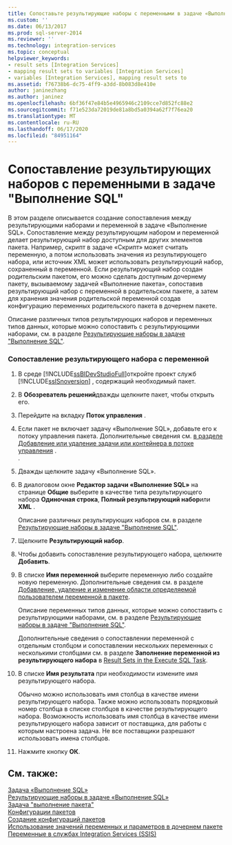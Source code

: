 ```yaml
---
title: Сопоставьте результирующие наборы с переменными в задаче «Выполнение SQL» | Документация Майкрософт
ms.custom: ''
ms.date: 06/13/2017
ms.prod: sql-server-2014
ms.reviewer: ''
ms.technology: integration-services
ms.topic: conceptual
helpviewer_keywords:
- result sets [Integration Services]
- mapping result sets to variables [Integration Services]
- variables [Integration Services], mapping result sets to
ms.assetid: f76738b6-dc75-4ff9-a3dd-8b083d8e410e
author: janinezhang
ms.author: janinez
ms.openlocfilehash: 6bf36f47e84b5e4965946c2109cce7d852fc88e2
ms.sourcegitcommit: f71e523da72019de81a8bd5a0394a62f7f76ea20
ms.translationtype: MT
ms.contentlocale: ru-RU
ms.lasthandoff: 06/17/2020
ms.locfileid: "84951164"
---
```

# <a name="map-result-sets-to-variables-in-an-execute-sql-task"></a>Сопоставление результирующих наборов с переменными в задаче "Выполнение SQL"
  В этом разделе описывается создание сопоставления между результирующими наборами и переменной в задаче «Выполнение SQL». Сопоставление между результирующим набором и переменной делает результирующий набор доступным для других элементов пакета. Например, скрипт в задаче «Скрипт» может считать переменную, а потом использовать значения из результирующего набора, или источник XML может использовать результирующий набор, сохраненный в переменной. Если результирующий набор создан родительским пакетом, его можно сделать доступным дочернему пакету, вызываемому задачей «Выполнение пакета», сопоставив результирующий набор с переменной в родительском пакете, а затем для хранения значения родительской переменной создав конфигурацию переменных родительского пакета в дочернем пакете.  
  
 Описание различных типов результирующих наборов и переменных типов данных, которые можно сопоставить с результирующими наборами, см. в разделе [Результирующие наборы в задаче "Выполнение SQL"](control-flow/execute-sql-task.md).  
  
### <a name="to-map-a-result-set-to-a-variable"></a>Сопоставление результирующего набора с переменной  
  
1.  В среде [!INCLUDE[ssBIDevStudioFull](../includes/ssbidevstudiofull-md.md)]откройте проект служб [!INCLUDE[ssISnoversion](../includes/ssisnoversion-md.md)] , содержащий необходимый пакет.  
  
2.  В **Обозреватель решений**дважды щелкните пакет, чтобы открыть его.  
  
3.  Перейдите на вкладку **Поток управления** .  
  
4.  Если пакет не включает задачу «Выполнение SQL», добавьте его к потоку управления пакета. Дополнительные сведения см. [в разделе Добавление или удаление задачи или контейнера в потоке управления](control-flow/add-or-delete-a-task-or-a-container-in-a-control-flow.md) .  
  .  
  
5.  Дважды щелкните задачу «Выполнение SQL».  
  
6.  В диалоговом окне **Редактор задачи «Выполнение SQL»** на странице **Общие** выберите в качестве типа результирующего набора **Одиночная строка**, **Полный результирующий набор**или **XML** .  
  
     Описание различных результирующих наборов см. в разделе [Результирующие наборы в задаче "Выполнение SQL"](result-sets-in-the-execute-sql-task.md).  
  
7.  Щелкните **Результирующий набор**.  
  
8.  Чтобы добавить сопоставление результирующего набора, щелкните **Добавить**.  
  
9. В списке **Имя переменной** выберите переменную либо создайте новую переменную. Дополнительные сведения см. в разделе [Добавление, удаление и изменение области определяемой пользователем переменной в пакете](../../2014/integration-services/add-delete-change-scope-of-user-defined-variable-in-a-package.md).  
  
     Описание переменных типов данных, которые можно сопоставить с результирующими наборами, см. в разделе [Результирующие наборы в задаче "Выполнение SQL"](result-sets-in-the-execute-sql-task.md).  
  
     Дополнительные сведения о сопоставлении переменной с отдельным столбцом и сопоставлении нескольких переменных с несколькими столбцами см. в разделе **Заполнение переменной из результирующего набора** в [Result Sets in the Execute SQL Task](control-flow/execute-sql-task.md).  
  
10. В списке **Имя результата** при необходимости измените имя результирующего набора.  
  
     Обычно можно использовать имя столбца в качестве имени результирующего набора. Также можно использовать порядковый номер столбца в списке столбцов в качестве результирующего набора. Возможность использовать имя столбца в качестве имени результирующего набора зависит от поставщика, для работы с которым настроена задача. Не все поставщики разрешают использовать имена столбцов.  
  
11. Нажмите кнопку **ОК**.  
  
## <a name="see-also"></a>См. также:  
 [Задача «Выполнение SQL»](control-flow/execute-sql-task.md)   
 [Результирующие наборы в задаче «Выполнение SQL»](result-sets-in-the-execute-sql-task.md)   
 [Задача "выполнение пакета"](control-flow/execute-package-task.md)   
 [Конфигурации пакетов](../../2014/integration-services/package-configurations.md)   
 [Создание конфигураций пакетов](../../2014/integration-services/create-package-configurations.md)   
 [Использование значений переменных и параметров в дочернем пакете](../../2014/integration-services/use-the-values-of-variables-and-parameters-in-a-child-package.md)   
 [Переменные в службах Integration Services (SSIS)](integration-services-ssis-variables.md)  
  
  
